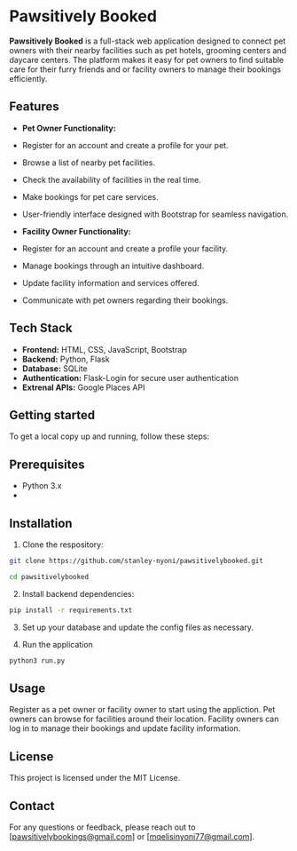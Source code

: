 # Pawsitively Booked

**Pawsitively Booked** is a full-stack web application designed to connect pet owners with their nearby facilities such as pet hotels, grooming centers and daycare centers. The platform makes it easy for pet owners to find suitable care for their furry friends and or facility owners to manage their bookings efficiently.

## Features

- **Pet Owner Functionality:**
- Register for an account and create a profile for your pet.
- Browse a list of nearby pet facilities.
- Check the availability of facilities in the real time.
- Make bookings for pet care services.
- User-friendly interface designed with Bootstrap for seamless navigation.

- **Facility Owner Functionality:**
- Register for an account and create a profile your facility.
- Manage bookings through an intuitive dashboard.
- Update facility information and services offered.
- Communicate with pet owners regarding their bookings.

## Tech Stack

- **Frontend:** HTML, CSS, JavaScript, Bootstrap
- **Backend:** Python, Flask
- **Database:** SQLite
- **Authentication:** Flask-Login for secure user authentication
- **Extrenal APIs:** Google Places API

## Getting started

To get a local copy up and running, follow these steps:

## Prerequisites

- Python 3.x
- 

## Installation

1. Clone the respository:
```bash
git clone https://github.com/stanley-nyoni/pawsitivelybooked.git

cd pawsitivelybooked
```

2. Install backend dependencies:
```bash
pip install -r requirements.txt
```

3. Set up your database and update the config files as necessary.

4. Run the application

```bash
python3 run.py
```

## Usage

Register as a pet owner or facility owner to start using the appliction. Pet owners can browse for facilities around their location. Facility owners can log in to manage their bookings and update facility information.


## License

This project is licensed under the MIT License.

## Contact

For any questions or feedback, please reach out to [pawsitivelybookings@gmail.com] or [mqelisinyoni77@gmail.com].




